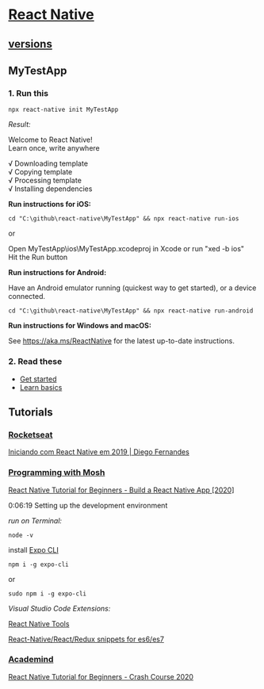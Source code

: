 # [React Native](https://reactnative.dev/)

## [versions](https://reactnative.dev/versions)

## MyTestApp

### 1. Run this

```
npx react-native init MyTestApp
```

*Result:*

Welcome to React Native!  
Learn once, write anywhere  

√ Downloading template  
√ Copying template  
√ Processing template  
√ Installing dependencies  

**Run instructions for iOS:**  

```
cd "C:\github\react-native\MyTestApp" && npx react-native run-ios
```
or  

Open MyTestApp\ios\MyTestApp.xcodeproj in Xcode or run "xed -b ios"  
Hit the Run button  

**Run instructions for Android:**  

Have an Android emulator running (quickest way to get started), or a device connected.  

```
cd "C:\github\react-native\MyTestApp" && npx react-native run-android
```

**Run instructions for Windows and macOS:**  

See https://aka.ms/ReactNative for the latest up-to-date instructions.  

### 2. Read these

- [Get started](https://reactnative.dev/docs/getting-started)  
- [Learn basics](https://reactnative.dev/docs/tutorial)  

## Tutorials

### [**Rocketseat**](https://rocketseat.com.br/)  

[Iniciando com React Native em 2019 | Diego Fernandes](https://www.youtube.com/watch?v=XcU9GEUZTQA&list=PL85ITvJ7FLojBfY7TifCq7P417AZdsP4k)  

### [**Programming with Mosh**](https://codewithmosh.com/)  

[React Native Tutorial for Beginners - Build a React Native App [2020]](https://www.youtube.com/watch?v=0-S5a0eXPoc)

0:06:19 Setting up the development environment  

*run on Terminal:*  

```
node -v
```

install [Expo CLI](https://www.npmjs.com/package/expo-cli)

```
npm i -g expo-cli
```

or  

```
sudo npm i -g expo-cli
```

*Visual Studio Code Extensions:*  

[React Native Tools](https://marketplace.visualstudio.com/items?itemName=msjsdiag.vscode-react-native)  

[React-Native/React/Redux snippets for es6/es7](https://marketplace.visualstudio.com/items?itemName=EQuimper.react-native-react-redux)  

### [**Academind**](https://www.academind.com/)  

[React Native Tutorial for Beginners - Crash Course 2020](https://www.youtube.com/watch?v=qSRrxpdMpVc)  